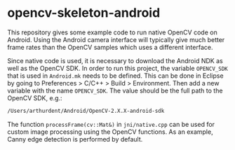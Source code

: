 # opencv-skeleton-android

This repository gives some example code to run native OpenCV code on Android. Using the Android camera interface will typically give much better frame rates than the OpenCV samples which uses a different interface.

Since native code is used, it is necessary to download the Android NDK as well as the OpenCV SDK. In order to run this project, the variable `OPENCV_SDK` that is used in `Android.mk` needs to be defined. This can be done in Eclipse by going to Preferences > C/C++ > Build > Environment. Then add a new variable with the name `OPENCV_SDK`. The value should be the full path to the OpenCV SDK, e.g.:
```sh
/Users/arthurdent/Android/OpenCV-2.X.X-android-sdk
```

The function `processFrame(cv::Mat&)` in `jni/native.cpp` can be used for custom image processing using the OpenCV functions. As an example, Canny edge detection is performed by default.
